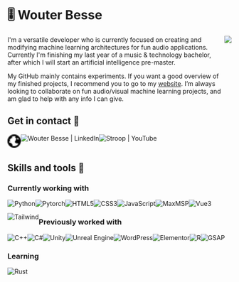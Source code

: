 # :level_slider: Wouter Besse

<img src="./Bass-Vo.gif" align="right" height="300px" />

I'm a versatile developer who is currently focused on creating and modifying machine learning architectures for fun audio applications.
Currently I'm finishing my last year of a music & technology bachelor, after which I will start an artificial intelligence pre-master.

My GitHub mainly contains experiments. If you want a good overview of my finished projects, I recommend you to go to my [website](https://www.wouterbesse.nl).
I’m always looking to collaborate on fun audio/visual machine learning projects, and am glad to help with any info I can give.


## Get in contact :information_desk_person:
[<img align="left" alt="wouterbesse.nl" height="30px" src="https://raw.githubusercontent.com/iconic/open-iconic/master/svg/globe.svg" />](https://www.wouterbesse.nl)
[<img align="left" alt="Wouter Besse | LinkedIn" height="30px" src="https://cdn.jsdelivr.net/npm/simple-icons@v3/icons/linkedin.svg" />](https://www.linkedin.com/in/wouter-besse/)
[<img align="left" alt="Stroop | YouTube" height="30px" src="https://cdn.jsdelivr.net/npm/simple-icons@v3/icons/youtube.svg" />](https://www.youtube.com/channel/UCsmqnXUUenC7ebRohOo5yCA)
<br/><br/>

## Skills and tools :wrench:

### Currently working with
<img align="left" alt="Python" height="30px" src="https://upload.wikimedia.org/wikipedia/commons/c/c3/Python-logo-notext.svg" />
<img align="left" alt="Pytorch" height="30px" src="https://pytorch.org/assets/images/logo-icon.svg" />
<img align="left" alt="HTML5" height="30px" src="https://upload.wikimedia.org/wikipedia/commons/6/61/HTML5_logo_and_wordmark.svg" />
<img align="left" alt="CSS3" height="30px" src="https://upload.wikimedia.org/wikipedia/commons/d/d5/CSS3_logo_and_wordmark.svg" />
<img align="left" alt="JavaScript" height="30px" src="https://upload.wikimedia.org/wikipedia/commons/6/6a/JavaScript-logo.png" />
<img align="left" alt="MaxMSP" height="30px" src="https://upload.wikimedia.org/wikipedia/commons/9/93/Logo_Max_8_software.jpg" />
<img align="left" alt="Vue3" height="30px" src="https://upload.wikimedia.org/wikipedia/commons/9/95/Vue.js_Logo_2.svg" />
<img align="left" alt="Tailwind" height="30px" src="https://upload.wikimedia.org/wikipedia/commons/d/d5/Tailwind_CSS_Logo.svg" />
<br/>

### Previously worked with
<img align="left" alt="C++" height="30px" src="https://upload.wikimedia.org/wikipedia/commons/1/18/ISO_C%2B%2B_Logo.svg" />
<img align="left" alt="C#" height="30px" src="https://upload.wikimedia.org/wikipedia/commons/b/bd/Logo_C_sharp.svg" />
<img align="left" alt="Unity" height="30px" src="https://cdn4.iconfinder.com/data/icons/logos-brands-5/24/unity-512.png" />
<img align="left" alt="Unreal Engine" height="30px" src="https://www.svgrepo.com/show/342328/unreal-engine.svg" />
<img align="left" alt="WordPress" height="30px" src="https://s.w.org/style/images/about/WordPress-logotype-simplified.png" />
<img align="left" alt="Elementor" height="30px" src="https://elementor.com/marketing/wp-content/uploads/2021/10/Elementor-Logo-Symbol-Red.svg" />
<img align="left" alt="R" height="30px" src="https://upload.wikimedia.org/wikipedia/commons/thumb/1/1b/R_logo.svg/1280px-R_logo.svg.png" />
<img align="left" alt="GSAP" height="30px" src="https://gsap.com/favicon-32x32.png" />
<br/>

### Learning
<img align="left" alt="Rust" height="30px" src="https://upload.wikimedia.org/wikipedia/commons/d/d5/Rust_programming_language_black_logo.svg" />

<!--
**WouterBesse/WouterBesse** is a ✨ _special_ ✨ repository because its `README.md` (this file) appears on your GitHub profile.

Here are some ideas to get you started:

- 🔭 I’m currently working on ...
- 🌱 I’m currently learning ...
- 👯 I’m looking to collaborate on ...
- 🤔 I’m looking for help with ...
- 💬 Ask me about ...
- 📫 How to reach me: ...
- 😄 Pronouns: ...
- ⚡ Fun fact: ...
-->

